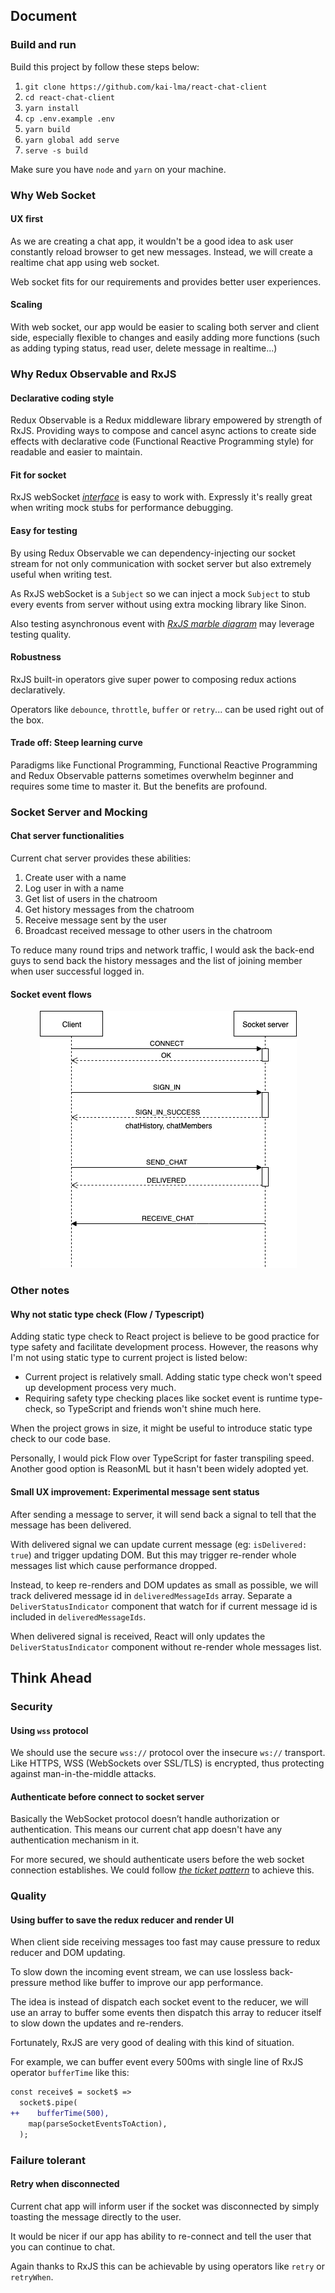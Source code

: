 ## Document

### Build and run

Build this project by follow these steps below:

1. `git clone https://github.com/kai-lma/react-chat-client`
2. `cd react-chat-client`
3. `yarn install`
4. `cp .env.example .env`
5. `yarn build`
6. `yarn global add serve`
7. `serve -s build`

Make sure you have `node` and `yarn` on your machine.

### Why Web Socket

#### UX first

As we are creating a chat app, it wouldn't be a good idea to ask user constantly reload browser to get new messages.
Instead, we will create a realtime chat app using web socket.

Web socket fits for our requirements and provides better user experiences.

#### Scaling

With web socket, our app would be easier to scaling both server and client side,
especially flexible to changes and easily adding more functions (such as adding typing status, read user, delete message in realtime...)

### Why Redux Observable and RxJS

#### Declarative coding style

Redux Observable is a Redux middleware library empowered by strength of RxJS.
Providing ways to compose and cancel async actions to create side effects with declarative code (Functional Reactive Programming style) for readable and easier to maintain.

#### Fit for socket

RxJS webSocket [_interface_](https://rxjs-dev.firebaseapp.com/api/webSocket/webSocket) is easy to work with.
Expressly it's really great when writing mock stubs for performance debugging.

#### Easy for testing

By using Redux Observable we can dependency-injecting our socket stream for not only communication with socket server but also extremely useful when writing test.

As RxJS webSocket is a `Subject` so we can inject a mock `Subject` to stub every events from server without using extra mocking library like Sinon.

Also testing asynchronous event with [_RxJS marble diagram_](https://github.com/ReactiveX/rxjs/blob/master/docs_app/content/guide/testing/marble-testing.md) may leverage testing quality.

#### Robustness

RxJS built-in operators give super power to composing redux actions declaratively.

Operators like `debounce`, `throttle`, `buffer` or `retry`... can be used right out of the box.

#### Trade off: Steep learning curve

Paradigms like Functional Programming, Functional Reactive Programming and Redux Observable patterns sometimes overwhelm beginner and requires some time to master it.
But the benefits are profound.

### Socket Server and Mocking

#### Chat server functionalities

Current chat server provides these abilities:

1. Create user with a name
2. Log user in with a name
3. Get list of users in the chatroom
4. Get history messages from the chatroom
5. Receive message sent by the user
6. Broadcast received message to other users in the chatroom

To reduce many round trips and network traffic, I would ask the back-end guys to send back the history messages and the list of joining member when user successful logged in.

#### Socket event flows

<center>

![*socket server sequence diagram*](docs/socket-sequence-diagram.png)

</center>

### Other notes

#### Why not static type check (Flow / Typescript)

Adding static type check to React project is believe to be good practice for type safety and facilitate development process.
However, the reasons why I'm not using static type to current project is listed below:

- Current project is relatively small. Adding static type check won't speed up development process very much.
- Requiring safety type checking places like socket event is runtime type-check, so TypeScript and friends won't shine much here.

When the project grows in size, it might be useful to introduce static type check to our code base.

Personally, I would pick Flow over TypeScript for faster transpiling speed.
Another good option is ReasonML but it hasn't been widely adopted yet.

#### Small UX improvement: Experimental message sent status

After sending a message to server, it will send back a signal to tell that the message has been delivered.

With delivered signal we can update current message (eg: `isDelivered: true`) and trigger updating DOM.
But this may trigger re-render whole messages list which cause performance dropped.

Instead, to keep re-renders and DOM updates as small as possible, we will track delivered message id in `deliveredMessageIds` array.
Separate a `DeliverStatusIndicator` component that watch for if current message id is included in `deliveredMessageIds`.

When delivered signal is received, React will only updates the `DeliverStatusIndicator` component without re-render whole messages list.

## Think Ahead

### Security

#### Using `wss` protocol

We should use the secure `wss://` protocol over the insecure `ws://` transport.
Like HTTPS, WSS (WebSockets over SSL/TLS) is encrypted, thus protecting against man-in-the-middle attacks.

#### Authenticate before connect to socket server

Basically the WebSocket protocol doesn’t handle authorization or authentication.
This means our current chat app doesn't have any authentication mechanism in it.

For more secured, we should authenticate users before the web socket connection establishes.
We could follow [_the ticket pattern_](http://lucumr.pocoo.org/2012/9/24/websockets-101/) to achieve this.

### Quality

#### Using buffer to save the redux reducer and render UI

When client side receiving messages too fast may cause pressure to redux reducer and DOM updating.

To slow down the incoming event stream, we can use lossless back-pressure method like buffer to improve our app performance.

The idea is instead of dispatch each socket event to the reducer, we will use an array to buffer some events then dispatch this array to reducer itself to slow down the updates and re-renders.

Fortunately, RxJS are very good of dealing with this kind of situation.

For example, we can buffer event every 500ms with single line of RxJS operator `bufferTime` like this:

```diff
const receive$ = socket$ =>
  socket$.pipe(
++    bufferTime(500),
    map(parseSocketEventsToAction),
  );
```

### Failure tolerant

#### Retry when disconnected

Current chat app will inform user if the socket was disconnected by simply toasting the message directly to the user.

It would be nicer if our app has ability to re-connect and tell the user that you can continue to chat.

Again thanks to RxJS this can be achievable by using operators like `retry` or `retryWhen`.
